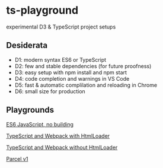 # ts-playground
experimental D3 &amp; TypeScript project setups

## Desiderata

* D1: modern syntax ES6 or TypeScript
* D2: few and stable dependencies (for future proofness)
* D3: easy setup with npm install and npm start
* D4: code completion and warnings in VS Code
* D5: fast & automatic complilation and reloading in Chrome
* D6: small size for production

## Playgrounds

[ES6 JavaScript, no building](es6/)

[TypeScript and Webpack with HtmlLoader](webpack2019/)

[TypeScript and Webpack without HtmlLoader](webpack4-tsonly/)

[Parcel v1](parcelv1/)
